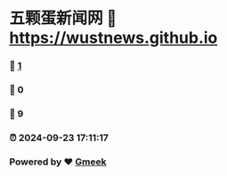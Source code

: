 # 五颗蛋新闻网 :link: https://wustnews.github.io 
### :page_facing_up: [1](https://wustnews.github.io/tag.html) 
### :speech_balloon: 0 
### :hibiscus: 9 
### :alarm_clock: 2024-09-23 17:11:17 
### Powered by :heart: [Gmeek](https://github.com/Meekdai/Gmeek)

